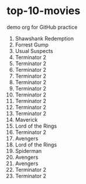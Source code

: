 # top-10-movies

demo org for GitHub practice

1. Shawshank Redemption
1. Forrest Gump
1. Usual Suspects
1. Terminator 2
1. Terminator 2
1. Terminator 2
1. Terminator 2
1. Terminator 2
1. Terminator 2
1. Terminator 2
1. Terminator 2
1. Terminator 2
1. Terminator 2
1. Maverick
1. Lord of the Rings
1. Terminator 2
1. Avengers
1. Lord of the Rings
1. Spiderman
1. Avengers
1. Avengers
1. Terminator 2
1. Terminator 2
